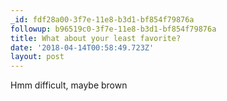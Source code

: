 ```yaml
---
_id: fdf28a00-3f7e-11e8-b3d1-bf854f79876a
followup: b96519c0-3f7e-11e8-b3d1-bf854f79876a
title: What about your least favorite?
date: '2018-04-14T00:58:49.723Z'
layout: post
---
```

 
Hmm difficult, maybe brown
